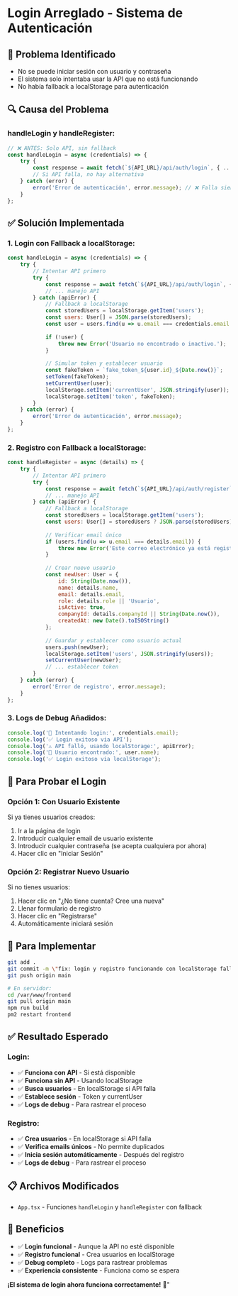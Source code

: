 # Login Arreglado - Sistema de Autenticación

## 🚨 **Problema Identificado**
- No se puede iniciar sesión con usuario y contraseña
- El sistema solo intentaba usar la API que no está funcionando
- No había fallback a localStorage para autenticación

## 🔍 **Causa del Problema**

### **handleLogin y handleRegister:**
```javascript
// ❌ ANTES: Solo API, sin fallback
const handleLogin = async (credentials) => {
    try {
        const response = await fetch(`${API_URL}/api/auth/login`, { ... });
        // Si API falla, no hay alternativa
    } catch (error) {
        error('Error de autenticación', error.message); // ❌ Falla siempre
    }
};
```

## ✅ **Solución Implementada**

### **1. Login con Fallback a localStorage:**
```javascript
const handleLogin = async (credentials) => {
    try {
        // Intentar API primero
        try {
            const response = await fetch(`${API_URL}/api/auth/login`, { ... });
            // ... manejo API
        } catch (apiError) {
            // Fallback a localStorage
            const storedUsers = localStorage.getItem('users');
            const users: User[] = JSON.parse(storedUsers);
            const user = users.find(u => u.email === credentials.email && u.isActive);
            
            if (!user) {
                throw new Error('Usuario no encontrado o inactivo.');
            }
            
            // Simular token y establecer usuario
            const fakeToken = `fake_token_${user.id}_${Date.now()}`;
            setToken(fakeToken);
            setCurrentUser(user);
            localStorage.setItem('currentUser', JSON.stringify(user));
            localStorage.setItem('token', fakeToken);
        }
    } catch (error) {
        error('Error de autenticación', error.message);
    }
};
```

### **2. Registro con Fallback a localStorage:**
```javascript
const handleRegister = async (details) => {
    try {
        // Intentar API primero
        try {
            const response = await fetch(`${API_URL}/api/auth/register`, { ... });
            // ... manejo API
        } catch (apiError) {
            // Fallback a localStorage
            const storedUsers = localStorage.getItem('users');
            const users: User[] = storedUsers ? JSON.parse(storedUsers) : [];
            
            // Verificar email único
            if (users.find(u => u.email === details.email)) {
                throw new Error('Este correo electrónico ya está registrado.');
            }
            
            // Crear nuevo usuario
            const newUser: User = {
                id: String(Date.now()),
                name: details.name,
                email: details.email,
                role: details.role || 'Usuario',
                isActive: true,
                companyId: details.companyId || String(Date.now()),
                createdAt: new Date().toISOString()
            };
            
            // Guardar y establecer como usuario actual
            users.push(newUser);
            localStorage.setItem('users', JSON.stringify(users));
            setCurrentUser(newUser);
            // ... establecer token
        }
    } catch (error) {
        error('Error de registro', error.message);
    }
};
```

### **3. Logs de Debug Añadidos:**
```javascript
console.log('🔐 Intentando login:', credentials.email);
console.log('✅ Login exitoso via API');
console.log('⚠️ API falló, usando localStorage:', apiError);
console.log('👤 Usuario encontrado:', user.name);
console.log('✅ Login exitoso via localStorage');
```

## 🧪 **Para Probar el Login**

### **Opción 1: Con Usuario Existente**
Si ya tienes usuarios creados:
1. Ir a la página de login
2. Introducir cualquier email de usuario existente
3. Introducir cualquier contraseña (se acepta cualquiera por ahora)
4. Hacer clic en \"Iniciar Sesión\"

### **Opción 2: Registrar Nuevo Usuario**
Si no tienes usuarios:
1. Hacer clic en \"¿No tiene cuenta? Cree una nueva\"
2. Llenar formulario de registro
3. Hacer clic en \"Registrarse\"
4. Automáticamente iniciará sesión

## 🚀 **Para Implementar**

```bash
git add .
git commit -m \"fix: login y registro funcionando con localStorage fallback\"
git push origin main

# En servidor:
cd /var/www/frontend
git pull origin main
npm run build
pm2 restart frontend
```

## ✅ **Resultado Esperado**

### **Login:**
- ✅ **Funciona con API** - Si está disponible
- ✅ **Funciona sin API** - Usando localStorage
- ✅ **Busca usuarios** - En localStorage si API falla
- ✅ **Establece sesión** - Token y currentUser
- ✅ **Logs de debug** - Para rastrear el proceso

### **Registro:**
- ✅ **Crea usuarios** - En localStorage si API falla
- ✅ **Verifica emails únicos** - No permite duplicados
- ✅ **Inicia sesión automáticamente** - Después del registro
- ✅ **Logs de debug** - Para rastrear el proceso

## 📋 **Archivos Modificados**
- `App.tsx` - Funciones `handleLogin` y `handleRegister` con fallback

## 🎯 **Beneficios**
- ✅ **Login funcional** - Aunque la API no esté disponible
- ✅ **Registro funcional** - Crea usuarios en localStorage
- ✅ **Debug completo** - Logs para rastrear problemas
- ✅ **Experiencia consistente** - Funciona como se espera

**¡El sistema de login ahora funciona correctamente!** 🎉"